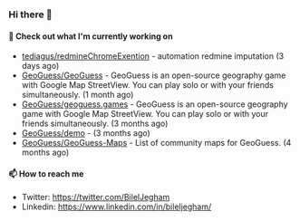 ### Hi there 👋

#### 👷 Check out what I'm currently working on

- [tediagus/redmineChromeExention](https://github.com/tediagus/redmineChromeExention) - automation redmine imputation (3 days ago)
- [GeoGuess/GeoGuess](https://github.com/GeoGuess/GeoGuess) - GeoGuess is an open-source geography game with Google Map StreetView. You can play solo or with your friends simultaneously. (1 month ago)
- [GeoGuess/geoguess.games](https://github.com/GeoGuess/geoguess.games) - GeoGuess is an open-source geography game with Google Map StreetView. You can play solo or with your friends simultaneously. (3 months ago)
- [GeoGuess/demo](https://github.com/GeoGuess/demo) -  (3 months ago)
- [GeoGuess/GeoGuess-Maps](https://github.com/GeoGuess/GeoGuess-Maps) - List of community maps for GeoGuess. (4 months ago)


#### 📫 How to reach me

- Twitter: https://twitter.com/BilelJegham
- Linkedin: https://www.linkedin.com/in/bileljegham/
